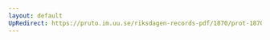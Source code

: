 ```yaml
---
layout: default
UpRedirect: https://pruto.im.uu.se/riksdagen-records-pdf/1870/prot-1870--ak--428/prot-1870--ak--428_009.pdf
---
```

